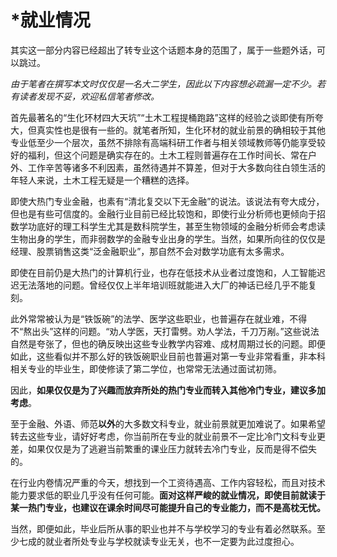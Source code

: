 # *就业情况

其实这一部分内容已经超出了转专业这个话题本身的范围了，属于一些题外话，可以跳过。

*由于笔者在撰写本文时仅仅是一名大二学生，因此以下内容想必疏漏一定不少。若有读者发现不妥，欢迎私信笔者修改。*

首先最著名的“生化环材四大天坑”“土木工程提桶跑路”这样的经验之谈即使有所夸大，但真实性也是很有一些的。就笔者所知，生化环材的就业前景的确相较于其他专业低至少一个层次，虽然不排除有高端科研工作者与相关领域教师等仍能享受较好的福利，但这个问题是确实存在的。土木工程则普遍存在工作时间长、常在户外、工作辛苦等诸多不利因素，虽然待遇并不算差，但对于大多数向往白领生活的年轻人来说，土木工程无疑是一个糟糕的选择。

即使大热门专业金融，也素有“清北复交以下无金融”的说法。该说法有夸大成分，但也是有些可信度的。金融行业目前已经比较饱和，即使行业分析师也更倾向于招数学功底好的理工科学生尤其是数科院学生，甚至生物领域的金融分析师会考虑读生物出身的学生，而非弱数学的金融专业出身的学生。当然，如果所向往的仅仅是经理、股票销售这类“泛金融职业”，那自然不会对数学功底有太多需求。

即使在目前仍是大热门的计算机行业，也存在低技术从业者过度饱和，人工智能迟迟无法落地的问题。曾经仅仅上半年培训班就能进入大厂的神话已经几乎不能复刻。

此外常常被认为是“铁饭碗”的法学、医学这些职业，也普遍存在就业难，不得不“熬出头”这样的问题。“劝人学医，天打雷劈。劝人学法，千刀万剐。”这些说法自然是夸张了，但也的确反映出这些专业教学内容难、成材周期过长的问题。即便如此，这些看似并不那么好的铁饭碗职业目前也普遍对第一专业非常看重，非本科相关专业的毕业生，即使修读了第二学位，也常常无法通过面试初筛。

因此，**如果仅仅是为了兴趣而放弃所处的热门专业而转入其他冷门专业，建议多加考虑**。

至于金融、外语、师范**以外**的大多数文科专业，就业前景就更加难说了。如果希望转去这些专业，请好好考虑，你当前所在专业的就业前景不一定比冷门文科专业更差，如果仅仅是为了逃避当前繁重的课业压力就转去冷门专业，反而是得不偿失的。

在行业内卷情况严重的今天，想找到一个工资待遇高、工作内容轻松，而且对技术能力要求低的职业几乎没有任何可能。**面对这样严峻的就业情况，即使目前就读于某一热门专业，也建议在课余时间尽可能提升自己的专业能力，而不是高枕无忧。**

当然，即便如此，毕业后所从事的职业也并不与学校学习的专业有着必然联系。至少七成的就业者所处专业与学校就读专业无关，也不一定要为此过度担心。